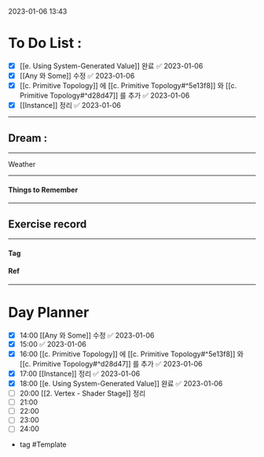 2023-01-06 13:43

# To Do List :

- [x] [[e. Using System-Generated Value]] 완료 ✅ 2023-01-06
- [x] [[Any 와 Some]] 수정 ✅ 2023-01-06
- [x] [[c. Primitive Topology]] 에 [[c. Primitive Topology#^5e13f8]] 와 [[c. Primitive Topology#^d28d47]] 를 추가 ✅ 2023-01-06
- [x] [[Instance]] 정리 ✅ 2023-01-06

---

## Dream :

---

Weather

---

#### Things to Remember

---

## Exercise record
---

#### Tag

#### Ref

---

# Day Planner

- [x] 14:00 [[Any 와 Some]] 수정 ✅ 2023-01-06
- [x] 15:00 ✅ 2023-01-06
- [x] 16:00 [[c. Primitive Topology]] 에 [[c. Primitive Topology#^5e13f8]] 와 [[c. Primitive Topology#^d28d47]] 를 추가 ✅ 2023-01-06
- [x] 17:00 [[Instance]] 정리 ✅ 2023-01-06
- [x] 18:00  [[e. Using System-Generated Value]] 완료 ✅ 2023-01-06
- [ ] 20:00 [[2. Vertex - Shader Stage]] 정리
- [ ] 21:00 
- [ ] 22:00 
- [ ] 23:00 
- [ ] 24:00 

- tag
#Template